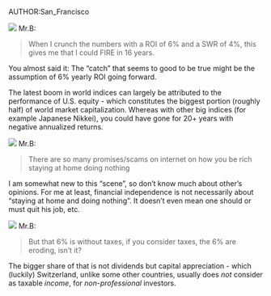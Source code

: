 AUTHOR:San_Francisco

![](https://forum.mustachianpost.com/user_avatar/forum.mustachianpost.com/mr.b/40/1794_2.png) Mr.B:

> When I crunch the numbers with a ROI of 6% and a SWR of 4%, this gives me that I could FIRE in 16 years.

You almost said it: The “catch” that seems to good to be true might be the assumption of 6% yearly ROI going forward.

The latest boom in world indices can largely be attributed to the performance of U.S. equity - which constitutes the biggest portion (roughly half) of world market capitalization. Whereas with other big indices (for example Japanese Nikkei), you could have gone for 20+ years with negative annualized returns.

![](https://forum.mustachianpost.com/user_avatar/forum.mustachianpost.com/mr.b/40/1794_2.png) Mr.B:

> There are so many promises/scams on internet on how you be rich staying at home doing nothing

I am somewhat new to this “scene”, so don’t know much about other’s opinions. For me at least, financial independence is not necessarily about “staying at home and doing nothing”. It doesn’t even mean one should or must quit his job, etc.

![](https://forum.mustachianpost.com/user_avatar/forum.mustachianpost.com/mr.b/40/1794_2.png) Mr.B:

> But that 6% is without taxes, if you consider taxes, the 6% are eroding, isn’t it?

The bigger share of that is not dividends but capital appreciation - which (luckily) Switzerland, unlike some other countries, usually does _not_ consider as taxable _income_, for _non-professional_ investors.
